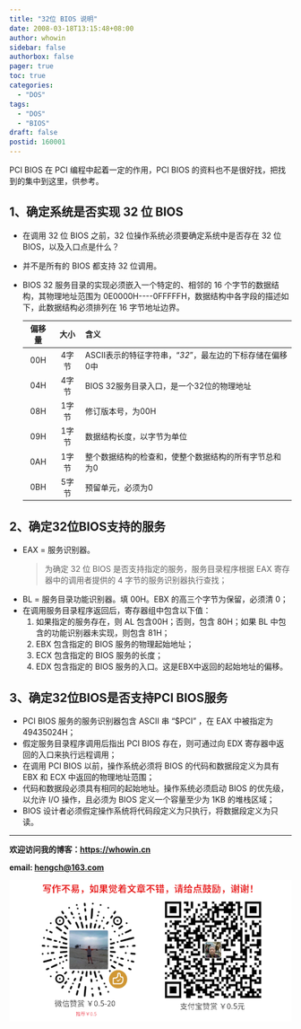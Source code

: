 ```yaml
---
title: "32位 BIOS 说明"
date: 2008-03-18T13:15:48+08:00
author: whowin
sidebar: false
authorbox: false
pager: true
toc: true
categories:
  - "DOS"
tags:
  - "DOS"
  - "BIOS"
draft: false
postid: 160001
---
```


PCI BIOS 在 PCI 编程中起着一定的作用，PCI BIOS 的资料也不是很好找，把找到的集中到这里，供参考。
<!--more--> 

## 1、确定系统是否实现 32 位 BIOS
* 在调用 32 位 BIOS 之前，32 位操作系统必须要确定系统中是否存在 32 位 BIOS，以及入口点是什么？
* 并不是所有的 BIOS 都支持 32 位调用。
* BIOS 32 服务目录的实现必须嵌入一个特定的、相邻的 16 个字节的数据结构，其物理地址范围为 0E0000H----0FFFFFH，数据结构中各字段的描述如下，此数据结构必须排列在 16 字节地址边界。

  |偏移量|大小|含义|
  |:----:|:--:|:---|
  |00H|4字节| ASCII表示的特征字符串，“_32_”，最左边的下标存储在偏移0中|
  |04H|4字节| BIOS 32服务目录入口，是一个32位的物理地址|
  |08H|1字节| 修订版本号，为00H|
  |09H|1字节| 数据结构长度，以字节为单位|
  |0AH|1字节| 整个数据结构的检查和，使整个数据结构的所有字节总和为0|
  |0BH|5字节| 预留单元，必须为0|

## 2、确定32位BIOS支持的服务
* EAX = 服务识别器。
  > 为确定 32 位 BIOS 是否支持指定的服务，服务目录程序根据 EAX 寄存器中的调用者提供的 4 字节的服务识别器执行查找；
* BL = 服务目录功能识别器。填 00H。EBX 的高三个字节为保留，必须清 0；
* 在调用服务目录程序返回后，寄存器组中包含以下值：
  1. 如果指定的服务存在，则 AL 包含00H；否则，包含 80H；如果 BL 中包含的功能识别器未实现，则包含 81H；
  2. EBX 包含指定的 BIOS 服务的物理起始地址；
  3. ECX 包含指定的 BIOS 服务的长度；
  4. EDX 包含指定的 BIOS 服务的入口。这是EBX中返回的起始地址的偏移。

## 3、确定32位BIOS是否支持PCI BIOS服务
* PCI BIOS 服务的服务识别器包含 ASCII 串 “$PCI” ，在 EAX 中被指定为 49435024H；
* 假定服务目录程序调用后指出 PCI BIOS 存在，则可通过向 EDX 寄存器中返回的入口来执行远程调用；
* 在调用 PCI BIOS 以前，操作系统必须将 BIOS 的代码和数据段定义为具有 EBX 和 ECX 中返回的物理地址范围；
* 代码和数据段必须具有相同的起始地址。操作系统必须启动 BIOS 的优先级，以允许 I/O 操作，且必须为 BIOS 定义一个容量至少为 1KB 的堆栈区域；
* BIOS 设计者必须假定操作系统将代码段定义为只执行，将数据段定义为只读。


-------------
**欢迎访问我的博客：https://whowin.cn**

**email: hengch@163.com**

![donation][img_sponsor_qrcode]

[img_sponsor_qrcode]:/images/qrcode/sponsor-qrcode.png

